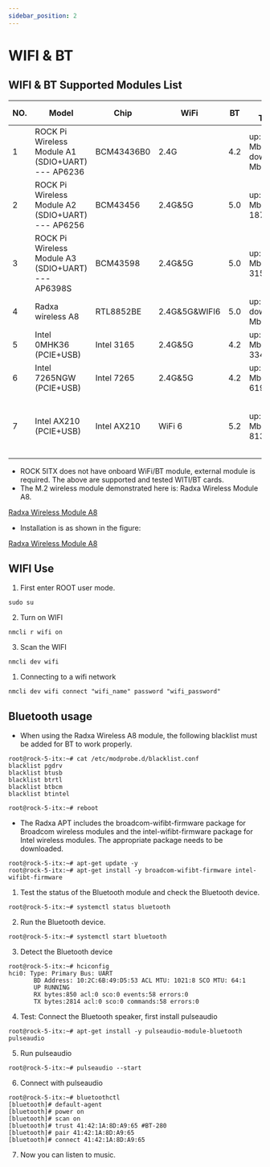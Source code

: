 ```yaml
---
sidebar_position: 2
---
```


# WIFI & BT

## WIFI & BT Supported Modules List

| NO. | Model                                              | Chip        | WiFi          | BT  | WIFI Throughput                       | Remark                                              |
| --- | -------------------------------------------------- | ----------- | ------------- | --- | ------------------------------------- | --------------------------------------------------- |
| 1   | ROCK Pi Wireless Module A1 (SDIO+UART) --- AP6236  | BCM43436B0  | 2.4G          | 4.2 | up:23.5 Mbits/sec down:40.4 Mbits/sec |                                                     |
| 2   | ROCK Pi Wireless Module A2 (SDIO+UART) --- AP6256  | BCM43456    | 2.4G&5G       | 5.0 | up:196 Mbits/sec down: 187 Mbits/sec  |                                                     |
| 3   | ROCK Pi Wireless Module A3 (SDIO+UART) --- AP6398S | BCM43598    | 2.4G&5G       | 5.0 | up:336 Mbits/sec down: 315 Mbits/sec  |                                                     |
| 4   | Radxa wireless A8                                  | RTL8852BE   | 2.4G&5G&WIFI6 | 5.0 | up:600Mbits/sec down:900 Mbits/sec    |                                                     |
| 5   | Intel 0MHK36 (PCIE+USB)                            | Intel 3165  | 2.4G&5G       | 4.2 | up:283 Mbits/sec down: 334 Mbits/sec  |                                                     |
| 6   | Intel 7265NGW (PCIE+USB)                           | Intel 7265  | 2.4G&5G       | 4.2 | up:363 Mbits/sec down: 619 Mbits/sec  |                                                     |
| 7   | Intel AX210 (PCIE+USB)                             | Intel AX210 | WiFi 6        | 5.2 | up: 859 Mbits/sec down: 813 Mbits/sec | Only WIFI is supported currently, BT is not working |

- ROCK 5ITX does not have onboard WiFi/BT module, external module is required. The above are supported and tested WITI/BT cards.
- The M.2 wireless module demonstrated here is: Radxa Wireless Module A8.

[Radxa Wireless Module A8](/zh/img/accessories/a8-module-01.webp)

- Installation is as shown in the figure:

[Radxa Wireless Module A8](/zh/img/accessories/a8-module-02.webp)

## WIFI Use

1. First enter ROOT user mode.

```
sudo su
```

2. Turn on WIFI

```
nmcli r wifi on
```

3. Scan the WIFI

```
nmcli dev wifi
```

1. Connecting to a wifi network

```
nmcli dev wifi connect "wifi_name" password "wifi_password"
```

## Bluetooth usage

- When using the Radxa Wireless A8 module, the following blacklist must be added for BT to work properly.

```
root@rock-5-itx:~# cat /etc/modprobe.d/blacklist.conf
blacklist pgdrv
blacklist btusb
blacklist btrtl
blacklist btbcm
blacklist btintel

root@rock-5-itx:~# reboot
```

- The Radxa APT includes the broadcom-wifibt-firmware package for Broadcom wireless modules and the intel-wifibt-firmware package for Intel wireless modules. The appropriate package needs to be downloaded.

```
root@rock-5-itx:~# apt-get update -y
root@rock-5-itx:~# apt-get install -y broadcom-wifibt-firmware intel-wifibt-firmware
```

1. Test the status of the Bluetooth module and check the Bluetooth device.

```
root@rock-5-itx:~# systemctl status bluetooth
```

2. Run the Bluetooth device.

```
root@rock-5-itx:~# systemctl start bluetooth
```

3. Detect the Bluetooth device

```
root@rock-5-itx:~# hciconfig
hci0: Type: Primary Bus: UART
       BD Address: 10:2C:6B:49:D5:53 ACL MTU: 1021:8 SCO MTU: 64:1
       UP RUNNING
       RX bytes:850 acl:0 sco:0 events:58 errors:0
       TX bytes:2814 acl:0 sco:0 commands:58 errors:0
```

4. Test: Connect the Bluetooth speaker, first install pulseaudio

```
root@rock-5-itx:~# apt-get install -y pulseaudio-module-bluetooth pulseaudio
```

5. Run pulseaudio

```
root@rock-5-itx:~# pulseaudio --start
```

6. Connect with pulseaudio

```
root@rock-5-itx:~# bluetoothctl
[bluetooth]# default-agent
[bluetooth]# power on
[bluetooth]# scan on
[bluetooth]# trust 41:42:1A:8D:A9:65 #BT-280
[bluetooth]# pair 41:42:1A:8D:A9:65
[bluetooth]# connect 41:42:1A:8D:A9:65
```

7. Now you can listen to music.
